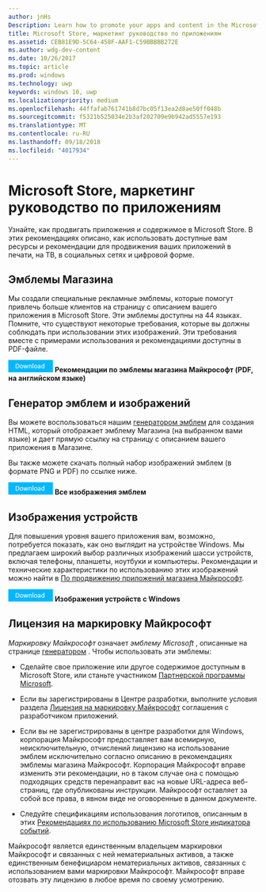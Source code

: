 ```yaml
---
author: jnHs
Description: Learn how to promote your apps and content in the Microsoft Store. These guidelines cover how to use the assets that are available to you, along with recommendations for promoting your apps in print, TV, social media and digital advertising.
title: Microsoft Store, маркетинг руководство по приложениям
ms.assetid: CEB81E9D-5C64-458F-AAF1-C59BBBBB272E
ms.author: wdg-dev-content
ms.date: 10/26/2017
ms.topic: article
ms.prod: windows
ms.technology: uwp
keywords: windows 10, uwp
ms.localizationpriority: medium
ms.openlocfilehash: 44ffafab761741b8d7bc05f13ea2d8ae50ff048b
ms.sourcegitcommit: f5321b525034e2b3af202709e9b942ad5557e193
ms.translationtype: MT
ms.contentlocale: ru-RU
ms.lasthandoff: 09/18/2018
ms.locfileid: "4017934"
---
```

# <a name="microsoft-store-marketing-guidelines-for-apps"></a>Microsoft Store, маркетинг руководство по приложениям

Узнайте, как продвигать приложения и содержимое в Microsoft Store. В этих рекомендациях описано, как использовать доступные вам ресурсы и рекомендации для продвижения ваших приложений в печати, на ТВ, в социальных сетях и цифровой форме.

## <a name="store-badges"></a>Эмблемы Магазина

Мы создали специальные рекламные эмблемы, которые помогут привлечь больше клиентов на страницу с описанием вашего приложения в Microsoft Store. Эти эмблемы доступны на 44 языках. Помните, что существуют некоторые требования, которые вы должны соблюдать при использовании этих изображений. Эти требования вместе с примерами использования и рекомендациями доступны в PDF-файле.

[ ![Кнопка загрузки](images/downloadbutton.png)](http://go.microsoft.com/fwlink/p/?LinkId=529769) **Рекомендации по эмблемы магазина Майкрософт (PDF, на английском языке)**


## <a name="badge-generator-and-images"></a>Генератор эмблем и изображений

Вы можете воспользоваться нашим [генератором эмблем](http://go.microsoft.com/fwlink/p/?LinkID=534236) для создания HTML, который отображает эмблему Магазина (на выбранном вами языке) и дает прямую ссылку на страницу с описанием вашего приложения в Магазине.

Вы также можете скачать полный набор изображений эмблем (в формате PNG и PDF) по ссылке ниже.

[![Кнопка скачивания](images/downloadbutton.png)](http://go.microsoft.com/fwlink/p/?LinkId=529771) **Все изображения эмблем**


## <a name="device-images"></a>Изображения устройств

Для повышения уровня вашего приложения вам, возможно, потребуется показать, как оно выглядит на устройстве Windows. Мы предлагаем широкий выбор различных изображений шасси устройств, включая телефоны, планшеты, ноутбуки и компьютеры. Рекомендации и технические характеристики по использованию этих изображений можно найти в [По продвижению приложений магазина Майкрософт](http://go.microsoft.com/fwlink/p/?LinkId=529769).

[![Кнопка скачивания](images/downloadbutton.png)](https://go.microsoft.com/fwlink/p/?LinkId=533057) **Изображения устройств c Windows**

## <a name="license-to-microsoft-marks"></a>Лицензия на маркировку Майкрософт

*Маркировку Майкрософт* означает *эмблему Microsoft* , описанные на странице [генератором](http://go.microsoft.com/fwlink/p/?LinkID=534236) . Чтобы использовать эти эмблемы:

-   Сделайте свое приложение или другое содержимое доступным в Microsoft Store, или станьте участником [Партнерской программы Microsoft](http://go.microsoft.com/fwlink/p/?LinkId=624463).

-   Если вы зарегистрированы в Центре разработки, выполните условия раздела [Лицензия на маркировку Майкрософт](https://docs.microsoft.com/legal/windows/agreements/app-developer-agreement#license_to_mark) соглашения с разработчиком приложений.

-   Если вы не зарегистрированы в центре разработки для Windows, корпорация Майкрософт предоставляет вам всемирную, неисключительную, отчислений лицензию на использование эмблем исключительно согласно описанию в рекомендациях эмблемы магазина Майкрософт. Корпорация Майкрософт вправе изменить эти рекомендации, но в таком случае она с помощью подходящих средств перенаправит вас на новые URL-адреса веб-страниц, где опубликованы инструкции. Майкрософт оставляет за собой все права, в явном виде не оговоренные в данном документе.

-   Следуйте спецификациям использования логотипов, описанным в этих [Рекомендациях по использованию Microsoft Store индикатора событий](http://go.microsoft.com/fwlink/p/?LinkId=529769).

Майкрософт является единственным владельцем маркировки Майкрософт и связанных с ней нематериальных активов, а также единственным бенефициаром нематериальных активов, связанных с использованием вами маркировки Майкрософт. Майкрософт вправе отозвать эту лицензию в любое время по своему усмотрению.

 

 




